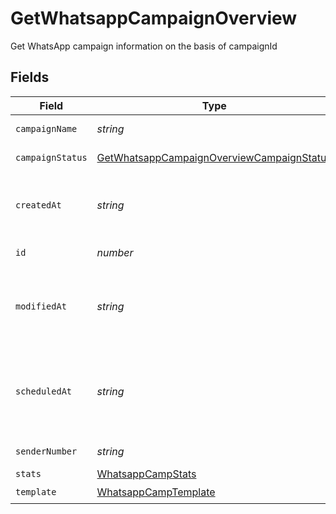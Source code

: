 # GetWhatsappCampaignOverview

Get WhatsApp campaign information on the basis of campaignId


## Fields

| Field                                                                                                         | Type                                                                                                          | Required                                                                                                      | Description                                                                                                   | Example                                                                                                       |
| ------------------------------------------------------------------------------------------------------------- | ------------------------------------------------------------------------------------------------------------- | ------------------------------------------------------------------------------------------------------------- | ------------------------------------------------------------------------------------------------------------- | ------------------------------------------------------------------------------------------------------------- |
| `campaignName`                                                                                                | *string*                                                                                                      | :heavy_check_mark:                                                                                            | Name of the WhatsApp Campaign                                                                                 | Test Campaign                                                                                                 |
| `campaignStatus`                                                                                              | [GetWhatsappCampaignOverviewCampaignStatus](../../models/shared/getwhatsappcampaignoverviewcampaignstatus.md) | :heavy_check_mark:                                                                                            | Status of the WhatsApp Campaign                                                                               | draft                                                                                                         |
| `createdAt`                                                                                                   | *string*                                                                                                      | :heavy_check_mark:                                                                                            | Creation UTC date-time of the WhatsApp campaign (YYYY-MM-DDTHH:mm:ss.SSSZ)                                    | 2017-06-01T12:30:00Z                                                                                          |
| `id`                                                                                                          | *number*                                                                                                      | :heavy_check_mark:                                                                                            | ID of the WhatsApp Campaign                                                                                   | 1672035851100690                                                                                              |
| `modifiedAt`                                                                                                  | *string*                                                                                                      | :heavy_check_mark:                                                                                            | UTC date-time of last modification of the WhatsApp campaign (YYYY-MM-DDTHH:mm:ss.SSSZ)                        | 2017-05-01T12:30:00Z                                                                                          |
| `scheduledAt`                                                                                                 | *string*                                                                                                      | :heavy_minus_sign:                                                                                            | UTC date-time on which WhatsApp campaign is scheduled. Should be in YYYY-MM-DDTHH:mm:ss.SSSZ format           | 2017-06-01T12:30:00Z                                                                                          |
| `senderNumber`                                                                                                | *string*                                                                                                      | :heavy_check_mark:                                                                                            | Sender of the WhatsApp Campaign                                                                               | 9368207029                                                                                                    |
| `stats`                                                                                                       | [WhatsappCampStats](../../models/shared/whatsappcampstats.md)                                                 | :heavy_minus_sign:                                                                                            | N/A                                                                                                           |                                                                                                               |
| `template`                                                                                                    | [WhatsappCampTemplate](../../models/shared/whatsappcamptemplate.md)                                           | :heavy_check_mark:                                                                                            | N/A                                                                                                           |                                                                                                               |